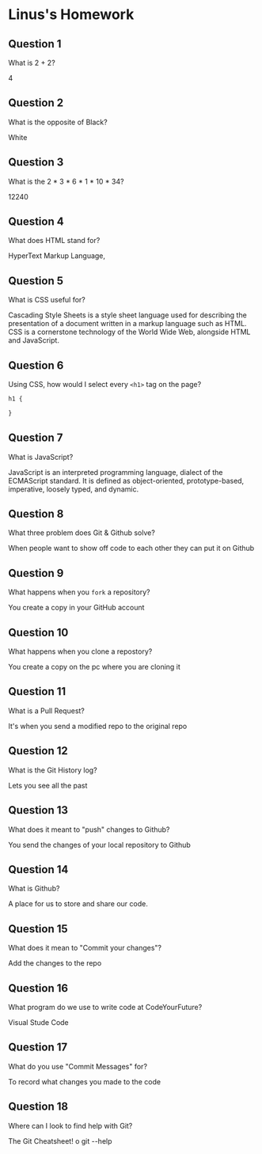 # Linus's Homework

## Question 1

What is 2 + 2?

4

## Question 2

What is the opposite of Black?

White

## Question 3

What is the  2 * 3 * 6 * 1 * 10 * 34?

12240

## Question 4 

What does HTML stand for?

HyperText Markup Language,

## Question 5

What is CSS useful for?

Cascading Style Sheets is a style sheet language used for describing the presentation of a document written in a markup language such as HTML. CSS is a cornerstone technology of the World Wide Web, alongside HTML and JavaScript.

## Question 6

Using CSS, how would I select every `<h1>` tag on the page?

```css
h1 {

}
```

## Question 7

What is JavaScript?

JavaScript is an interpreted programming language, dialect of the ECMAScript standard. It is defined as object-oriented, prototype-based, imperative, loosely typed, and dynamic.

## Question 8

What three problem does Git & Github solve?

When people want to show off code to each other they can put it on Github

## Question 9

What happens when you `fork` a repository?

You create a copy in your GitHub account

## Question 10 

What happens when you clone a repostory?

You create a copy on the pc where you are cloning it

## Question 11

What is a Pull Request?

It's when you send a modified repo to the original repo

## Question 12

What is the Git History log?

Lets you see all the past

## Question 13

What does it meant to "push" changes to Github?

You send the changes of your local repository to Github

## Question 14

What is Github?

A place for us to store and share our code.

## Question 15

What does it mean to "Commit your changes"?

Add the changes to the repo

## Question 16

What program do we use to write code at CodeYourFuture?

Visual Stude Code

## Question 17

What do you use "Commit Messages" for?

To record what changes you made to the code

## Question 18

Where can I look to find help with Git?

The Git Cheatsheet! o git --help
